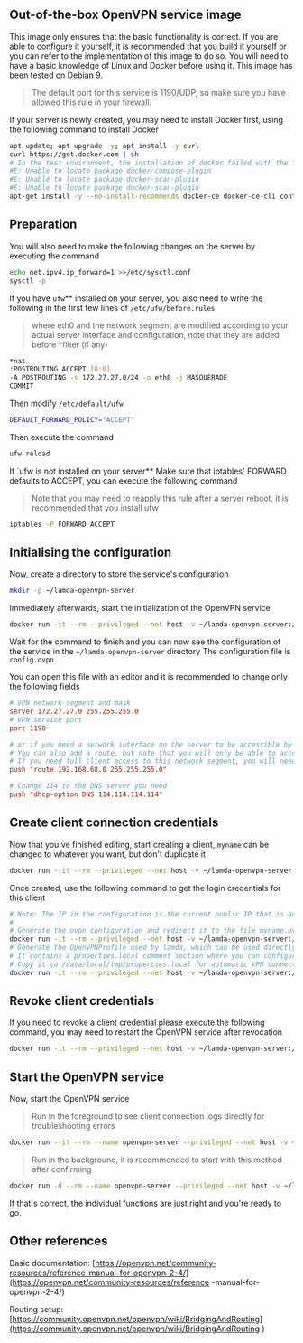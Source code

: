 ## Out-of-the-box OpenVPN service image

This image only ensures that the basic functionality is correct. If you are able to configure it yourself, it is recommended that you build it yourself or you can refer to the implementation of this image to do so. You will need to have a basic knowledge of Linux and Docker before using it. This image has been tested on Debian 9.

> The default port for this service is 1190/UDP, so make sure you have allowed this rule in your firewall.


If your server is newly created, you may need to install Docker first, using the following command to install Docker
```bash
apt update; apt upgrade -y; apt install -y curl
curl https://get.docker.com | sh
# In the test environment, the installation of docker failed with the following error
#E: Unable to locate package docker-compose-plugin
#E: Unable to locate package docker-scan-plugin
#E: Unable to locate package docker-scan-plugin
apt-get install -y --no-install-recommends docker-ce docker-ce-cli containerd.io
```

## Preparation

You will also need to make the following changes on the server by executing the command

```bash
echo net.ipv4.ip_forward=1 >>/etc/sysctl.conf
sysctl -p
```

If you have `ufw`** installed on your server, you also need to write the following in the first few lines of `/etc/ufw/before.rules`

> where eth0 and the network segment are modified according to your actual server interface and configuration, note that they are added before *filter (if any)

```bash
*nat
:POSTROUTING ACCEPT [0:0]
-A POSTROUTING -s 172.27.27.0/24 -o eth0 -j MASQUERADE
COMMIT
```

Then modify `/etc/default/ufw`
```bash
DEFAULT_FORWARD_POLICY="ACCEPT"
```

Then execute the command
```bash
ufw reload
```

If `ufw is not installed on your server**
Make sure that iptables' FORWARD defaults to ACCEPT, you can execute the following command

> Note that you may need to reapply this rule after a server reboot, it is recommended that you install ufw

```bash
iptables -P FORWARD ACCEPT
```

## Initialising the configuration

Now, create a directory to store the service's configuration

```bash
mkdir -p ~/lamda-openvpn-server
```

Immediately afterwards, start the initialization of the OpenVPN service

```bash
docker run -it --rm --privileged --net host -v ~/lamda-openvpn-server:/etc/openvpn rev1si0n/openvpn ovpn-server-new
```

Wait for the command to finish and you can now see the configuration of the service in the `~/lamda-openvpn-server` directory
The configuration file is `config.ovpn`


You can open this file with an editor and it is recommended to change only the following fields

```ini
# VPN network segment and mask
server 172.27.27.0 255.255.255.0
# VPN service port
port 1190

# or if you need a network interface on the server to be accessible by the VPN client
# You can also add a route, but note that you will only be able to access the IP of the current host in this segment
# If you need full client access to this network segment, you will need to make additional settings
push "route 192.168.68.0 255.255.255.0"

# Change 114 to the DNS server you need
push "dhcp-option DNS 114.114.114.114"
```

## Create client connection credentials

Now that you've finished editing, start creating a client, `myname` can be changed to whatever you want, but don't duplicate it

```bash
docker run --it --rm --privileged --net host -v ~/lamda-openvpn-server:/etc/openvpn rev1si0n/openvpn ovpn-client-new myname
```

Once created, use the following command to get the login credentials for this client

```bash
# Note: The IP in the configuration is the current public IP that is automatically obtained, if it is not correct you will need to change it yourself
#
# Generate the ovpn configuration and redirect it to the file myname.ovpn, which can be used for APPs such as OpenVPN-Connect
docker run -it --rm --privileged --net host -v ~/lamda-openvpn-server:/etc/openvpn rev1si0n/openvpn ovpn-client-profile ovpn myname >myname. ovpn
# Generate the OpenVPNProfile used by lamda, which can be used directly in lamda
# It contains a properties.local comment section where you can configure openvpn.*
# Copy it to /data/local/tmp/properties.local for automatic VPN connection
docker run -it --rm --privileged --net host -v ~/lamda-openvpn-server:/etc/openvpn rev1si0n/openvpn ovpn-client-profile lamda myname
```

## Revoke client credentials

If you need to revoke a client credential please execute the following command, you may need to restart the OpenVPN service after revocation

```bash
docker run -it --rm --privileged --net host -v ~/lamda-openvpn-server:/etc/openvpn rev1si0n/openvpn ovpn-client-revoke myname
```

## Start the OpenVPN service

Now, start the OpenVPN service

> Run in the foreground to see client connection logs directly for troubleshooting errors
```bash
docker run --it --rm --name openvpn-server --privileged --net host -v ~/lamda-openvpn-server:/etc/openvpn rev1si0n/openvpn run
```

> Run in the background, it is recommended to start with this method after confirming
```bash
docker run -d --rm --name openvpn-server --privileged --net host -v ~/lamda-openvpn-server:/etc/openvpn rev1si0n/openvpn run
```

If that's correct, the individual functions are just right and you're ready to go.

## Other references

Basic documentation: [https://openvpn.net/community-resources/reference-manual-for-openvpn-2-4/](https://openvpn.net/community-resources/reference -manual-for-openvpn-2-4/)

Routing setup: [https://community.openvpn.net/openvpn/wiki/BridgingAndRouting](https://community.openvpn.net/openvpn/wiki/BridgingAndRouting )